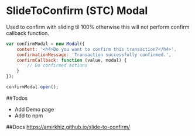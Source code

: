 # SlideToConfirm (STC) Modal
Used to confirm with sliding til 100% otherwise this will not perform confirm callback function.

```javascript
var confirmModal = new Modal({
    content: '<h4>Do you want to confirm this transaction?</h4>',
    confirmationMessage: 'Transaction successfully confirmed.',
    confirmCallback: function (value, modal) {
        // Do confirmed actions
    }
});

confirmModal.open();
```

##Todos
- Add Demo page
- Add to npm

##Docs
https://amirkhiz.github.io/slide-to-confirm/
